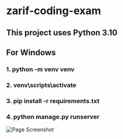# zarif-coding-exam

## This project uses Python 3.10

## For Windows
### 1. python -m venv venv 
### 2. venv\scripts\activate
### 3. pip install -r requirements.txt
### 4. python manage.py runserver


![Page Screenshot](https://user-images.githubusercontent.com/58087115/184133104-77cbc9df-0dd1-4950-b84e-840cb1a7d4e5.png)

